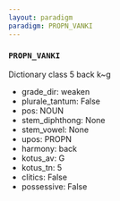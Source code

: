 ```yaml
---
layout: paradigm
paradigm: PROPN_VANKI
---
```

### ` PROPN_VANKI `

Dictionary class 5 back k~g
* grade_dir: weaken
* plurale_tantum: False
* pos: NOUN
* stem_diphthong: None
* stem_vowel: None
* upos: PROPN
* harmony: back
* kotus_av: G
* kotus_tn: 5
* clitics: False
* possessive: False
